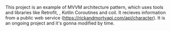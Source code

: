 This project is an example of MVVM architecture pattern, which uses tools and libraries like Retrofit, , Kotlin Coroutines and coil. It recieves information from a public web service (https://rickandmortyapi.com/api/character). It is an ongoing project and it's gonna modified by time.
